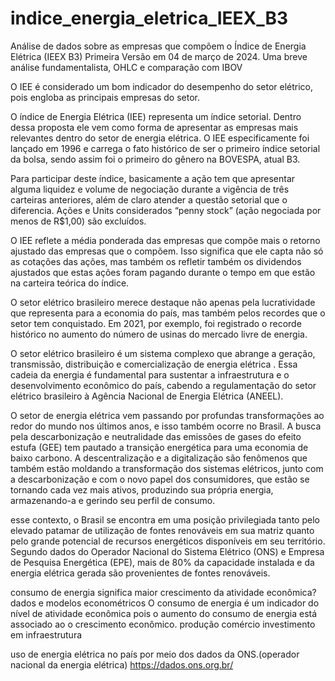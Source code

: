 # indice_energia_eletrica_IEEX_B3
Análise de dados sobre as empresas que compõem o Índice de Energia Elétrica (IEEX B3)
Primeira Versão em 04 de março de 2024. Uma breve análise fundamentalista, OHLC e comparação com IBOV

O IEE é considerado um bom indicador do desempenho do setor elétrico, pois engloba as principais empresas do setor.

O índice de Energia Elétrica (IEE) representa um índice setorial. Dentro dessa proposta ele vem como forma de apresentar as empresas mais relevantes dentro do setor de energia elétrica. O IEE especificamente foi lançado em 1996 e carrega o fato histórico de ser o primeiro índice setorial da bolsa, sendo assim foi o primeiro do gênero na BOVESPA, atual B3.   

Para participar deste índice, basicamente a ação tem que apresentar alguma liquidez e volume de negociação durante a vigência de três carteiras anteriores, além de claro atender a questão setorial que o diferencia. Ações e Units considerados “penny stock” (ação negociada por menos de R$1,00) são excluídos.

O IEE reflete a média ponderada das empresas que compõe mais o retorno ajustado das empresas que o compõem. Isso significa que ele capta não só as cotações das ações, mas também os refletir também os dividendos ajustados que estas ações foram pagando durante o tempo em que estão na carteira teórica do índice.

O setor elétrico brasileiro merece destaque não apenas pela lucratividade que representa para a economia do país, mas também pelos recordes que o setor tem conquistado. Em 2021, por exemplo, foi registrado o recorde histórico no aumento do número de usinas do mercado livre de energia.


O setor elétrico brasileiro é um sistema complexo que abrange a geração, transmissão, distribuição e comercialização de energia elétrica . Essa cadeia da energia é fundamental para sustentar a infraestrutura e o desenvolvimento econômico do país, cabendo a regulamentação do setor elétrico brasileiro à Agência Nacional de Energia Elétrica (ANEEL). 

O setor de energia elétrica vem passando por profundas transformações ao redor do mundo nos últimos anos, e isso também ocorre no Brasil. A busca pela descarbonização e neutralidade das emissões de gases do efeito estufa (GEE) tem pautado a transição energética para uma economia de baixo carbono. A descentralização e a digitalização são fenômenos que também estão moldando a transformação dos sistemas elétricos, junto com a descarbonização e com o novo papel dos consumidores, que estão se tornando cada vez mais ativos, produzindo sua própria energia, armazenando-a e gerindo seu perfil de consumo.

esse contexto, o Brasil se encontra em uma posição privilegiada tanto pelo elevado patamar de utilização de fontes renováveis em sua matriz quanto pelo grande potencial de recursos energéticos disponíveis em seu território. Segundo dados do Operador Nacional do Sistema Elétrico (ONS) e Empresa de Pesquisa Energética (EPE), mais de 80% da capacidade instalada e da energia elétrica gerada são provenientes de fontes renováveis. 




consumo de energia significa maior crescimento da atividade econômica? 
dados e modelos econométricos
O consumo de energia é um indicador do nível de atividade econômica
pois o aumento do consumo de energia está associado ao o crescimento econômico.
produção 
comércio 
investimento em infraestrutura

uso de energia elétrica no país por meio dos dados da ONS.(operador nacional da energia elétrica) https://dados.ons.org.br/

